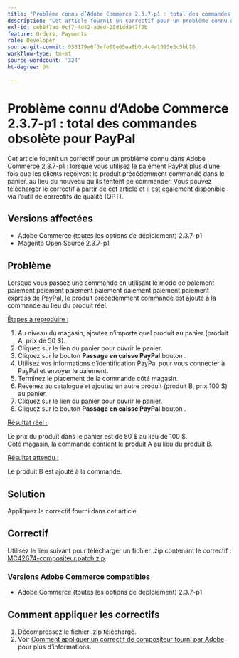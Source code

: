 ```yaml
---
title: "Problème connu d’Adobe Commerce 2.3.7-p1 : total des commandes obsolète pour PayPal"
description: "Cet article fournit un correctif pour un problème connu dans Adobe Commerce 2.3.7-p1 : lorsque vous utilisez le paiement PayPal plus d’une fois que les clients reçoivent le produit précédemment commandé dans le panier, au lieu du nouveau qu’ils tentent de commander."
exl-id: ceb8f7ad-0cf7-4d42-aded-25d1dd947f5b
feature: Orders, Payments
role: Developer
source-git-commit: 958179e0f3efe08e65ea8b0c4c4e1015e3c5bb76
workflow-type: tm+mt
source-wordcount: '324'
ht-degree: 0%

---
```


# Problème connu d’Adobe Commerce 2.3.7-p1 : total des commandes obsolète pour PayPal

Cet article fournit un correctif pour un problème connu dans Adobe Commerce 2.3.7-p1 : lorsque vous utilisez le paiement PayPal plus d’une fois que les clients reçoivent le produit précédemment commandé dans le panier, au lieu du nouveau qu’ils tentent de commander.
Vous pouvez télécharger le correctif à partir de cet article et il est également disponible via l’outil de correctifs de qualité (QPT).

## Versions affectées

* Adobe Commerce (toutes les options de déploiement) 2.3.7-p1
* Magento Open Source 2.3.7-p1

## Problème

Lorsque vous passez une commande en utilisant le mode de paiement paiement paiement paiement paiement paiement paiement paiement express de PayPal, le produit précédemment commandé est ajouté à la commande au lieu du produit réel.

<u>Étapes à reproduire :</u>

1. Au niveau du magasin, ajoutez n’importe quel produit au panier (produit A, prix de 50 $).
1. Cliquez sur le lien du panier pour ouvrir le panier.
1. Cliquez sur le bouton **Passage en caisse PayPal** bouton .
1. Utilisez vos informations d’identification PayPal pour vous connecter à PayPal et envoyer le paiement.
1. Terminez le placement de la commande côté magasin.
1. Revenez au catalogue et ajoutez un autre produit (produit B, prix 100 $) au panier.
1. Cliquez sur le lien du panier pour ouvrir le panier.
1. Cliquez sur le bouton **Passage en caisse PayPal** bouton .

<u>Résultat réel :</u>

Le prix du produit dans le panier est de 50 $ au lieu de 100 $.<br/>
Côté magasin, la commande contient le produit A au lieu du produit B.

<u>Résultat attendu :</u>

Le produit B est ajouté à la commande.

## Solution

Appliquez le correctif fourni dans cet article.

## Correctif

Utilisez le lien suivant pour télécharger un fichier .zip contenant le correctif : [MC42674-compositeur.patch.zip](assets/MC42674-composer.patch.zip).

### Versions Adobe Commerce compatibles

* Adobe Commerce (toutes les options de déploiement) 2.3.7-p1

## Comment appliquer les correctifs

1. Décompressez le fichier .zip téléchargé.
1. Voir [Comment appliquer un correctif de compositeur fourni par Adobe](/help/how-to/general/how-to-apply-a-composer-patch-provided-by-magento.md) pour plus d’informations.
